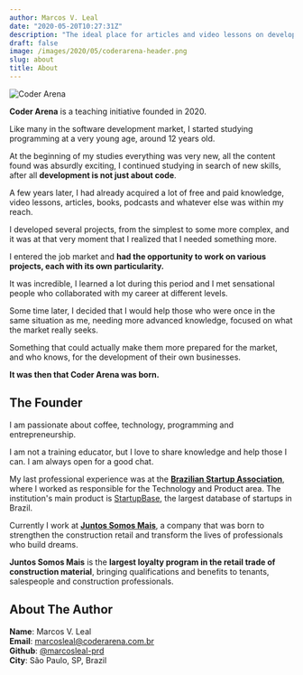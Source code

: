 ```yaml
---
author: Marcos V. Leal
date: "2020-05-20T10:27:31Z"
description: "The ideal place for articles and video lessons on development, programming, career, entrepreneurship and other things."
draft: false
image: /images/2020/05/coderarena-header.png
slug: about
title: About
---
```


![Coder Arena](/images/2020/05/coderarena-header.png)

__Coder Arena__ is a teaching initiative founded in 2020.

Like many in the software development market, I started studying programming at a very young age, around 12 years old.

At the beginning of my studies everything was very new, all the content found was absurdly exciting, I continued studying in search of new skills, after all **development is not just about code**.

A few years later, I had already acquired a lot of free and paid knowledge, video lessons, articles, books, podcasts and whatever else was within my reach.

I developed several projects, from the simplest to some more complex, and it was at that very moment that I realized that I needed something more.

I entered the job market and **had the opportunity to work on various projects, each with its own particularity.**

It was incredible, I learned a lot during this period and I met sensational people who collaborated with my career at different levels.

Some time later, I decided that I would help those who were once in the same situation as me, needing more advanced knowledge, focused on what the market really seeks.

Something that could actually make them more prepared for the market, and who knows, for the development of their own businesses.

__It was then that Coder Arena was born.__

## The Founder

I am passionate about coffee, technology, programming and entrepreneurship.

I am not a training educator, but I love to share knowledge and help those I can. I am always open for a good chat.

My last professional experience was at the [**Brazilian Startup Association**](https://abstartups.com.br/), where I worked as responsible for the Technology and Product area. The institution's main product is [StartupBase](https://sbase.me), the largest database of startups in Brazil.

Currently I work at [**Juntos Somos Mais**](https://www.juntossomosmais.com.br/), a company that was born to strengthen the construction retail and transform the lives of professionals who build dreams.

**Juntos Somos Mais** is the **largest loyalty program in the retail trade of construction material**, bringing qualifications and benefits to tenants, salespeople and construction professionals.

## About The Author
__Name__: Marcos V. Leal\
__Email__: [marcosleal@coderarena.com.br](mailto:marcosleal@coderarena.com.br)\
__Github__: [@marcosleal-prd](https://github.com/marcosleal-prd)\
__City__: São Paulo, SP, Brazil
